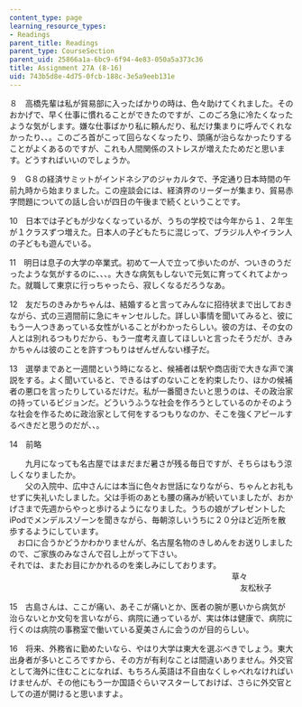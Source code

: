 ```yaml
---
content_type: page
learning_resource_types:
- Readings
parent_title: Readings
parent_type: CourseSection
parent_uid: 25866a1a-6bc9-6f94-4e83-050a5a373c36
title: Assignment 27A (8-16)
uid: 743b5d8e-4d75-0fcb-188c-3e5a9eeb131e
---
```


８　高橋先輩は私が貿易部に入ったばかりの時は、色々助けてくれました。そのおかげで、早く仕事に慣れることができたのですが、このごろ急に冷たくなったような気がします。嫌な仕事ばかり私に頼んだり、私だけ集まりに呼んでくれなかったり、、。このごろ首がこって回らなくなったり、頭痛が治らなかったりすることがよくあるのですが、これも人間関係のストレスが増えたためだと思います。どうすればいいのでしょうか。

９　G８の経済サミットがインドネシアのジャカルタで、予定通り日本時間の午前九時から始まりました。この座談会には、経済界のリーダーが集まり、貿易赤字問題についての話し合いが四日の午後まで続くということです。

10　日本では子どもが少なくなっているが、うちの学校では今年から１、２年生が１クラスずつ増えた。日本人の子どもたちに混じって、ブラジル人やイラン人の子どもも遊んでいる。

11　明日は息子の大学の卒業式。初めて一人で立って歩いたのが、ついきのうだったような気がするのに、、、。大きな病気もしないで元気に育ってくれてよかった。就職して東京に行っちゃったら、寂しくなるだろうなあ。

12　友だちのきみかちゃんは、結婚すると言ってみんなに招待状まで出しておきながら、式の三週間前に急にキャンセルした。詳しい事情を聞いてみると、彼にもう一人つきあっている女性がいることがわかったらしい。彼の方は、その女の人とは別れるつもりだから、もう一度考え直してほしいと言ったそうだが、きみかちゃんは彼のことを許すつもりはぜんぜんない様子だ。

13　選挙まであと一週間という時になると、候補者は駅や商店街で大きな声で演説をする。よく聞いていると、できるはずのないことを約束したり、ほかの候補者の悪口を言ったりしているだけだ。私が一番聞きたいと思うのは、その政治家の持っているビジョンだ。どういうふうな社会を作ろうとしているのかそのような社会を作るために政治家として何をするつもりなのか、そこを強くアピールするべきだと思うのだが、、。

14　前略

　　九月になっても名古屋ではまだまだ暑さが残る毎日ですが、そちらはもう涼しくなりましたか。  
　　父の入院中、広中さんには本当に色々お世話になりながら、ちゃんとお礼もせずに失礼いたしました。父は手術のあとも腰の痛みが続いていましたが、おかげさまで先週からやっと歩けるようになりました。うちの娘がプレゼントした  
iPodでメンデルスゾーンを聞きながら、毎朝涼しいうちに２０分ほど近所を散歩するようにしています。  
　お口に合うかどうかわかりませんが、名古屋名物のきしめんをお送りしましたので、ご家族のみなさんで召し上がって下さい。  
それでは、またお目にかかれるのを楽しみにしております。  
                                                                                             　　草々  
                                                                                                        友松秋子

15　古島さんは、ここが痛い、あそこが痛いとか、医者の腕が悪いから病気が  
治らないとか文句を言いながら、病院に通っているが、実は体は健康で、病院に行くのは病院の事務室で働いている夏美さんに会うのが目的らしい。

16　将来、外務省に勤めたいなら、やはり大学は東大を選ぶべきでしょう。東大出身者が多いところですから、その方が有利なことは間違いありません。外交官として海外に住むことになれば、もちろん英語は不自由なくしゃべれなければいけませんが、その他にもう一か国語ぐらいマスターしておけば、さらに外交官としての道が開けると思いますよ。